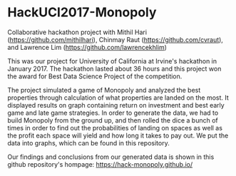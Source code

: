 # HackUCI2017-Monopoly
Collaborative hackathon project with Mithil Hari (https://github.com/mithilhari), Chinmay Raut (https://github.com/cvraut), and Lawrence Lim (https://github.com/lawrencekhlim)

This was our project for University of California at Irvine's hackathon in January 2017. The hackathon lasted about 36 hours and this project won the award for Best Data Science Project of the competition.

The project simulated a game of Monopoly and analyzed the best properties through calculation of what properties are landed on the most. It displayed results on graph containing return on investment and best early game and late game strategies. In order to generate the data, we had to build Monopoly from the ground up, and then rolled the dice a bunch of times in order to find out the probabilities of landing on spaces as well as the profit each space will yield and how long it takes to pay out. We put the data into graphs, which can be found in this repository.

Our findings and conclusions from our generated data is shown in this github repository's hompage:
https://hack-monopoly.github.io/

